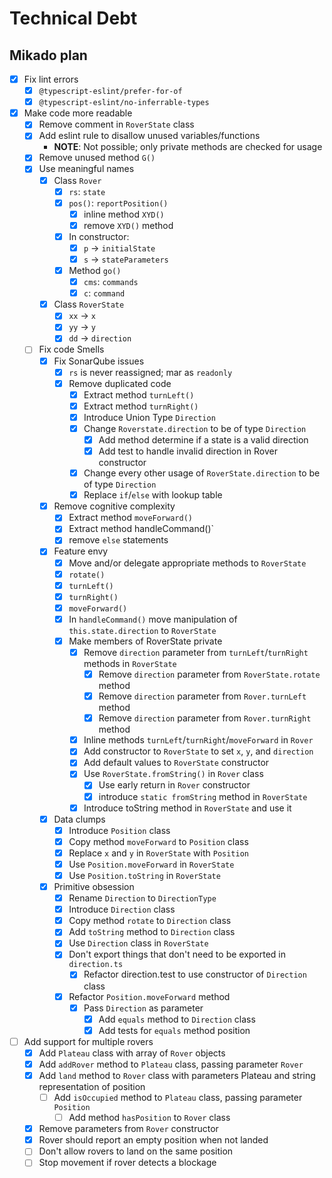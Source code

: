 # Technical Debt

## Mikado plan

- [x] Fix lint errors
  - [x] `@typescript-eslint/prefer-for-of`
  - [x] `@typescript-eslint/no-inferrable-types`
- [x] Make code more readable
  - [x] Remove comment in `RoverState` class
  - [x] Add eslint rule to disallow unused variables/functions
    - **NOTE**: Not possible; only private methods are checked for usage
  - [x] Remove unused method `G()`
  - [x] Use meaningful names
    - [x] Class `Rover`
      - [x] `rs`: `state`
      - [x] `pos()`: `reportPosition()`
        - [x] inline method `XYD()`
        - [x] remove `XYD()` method
      - [x] In constructor:
        - [x] `p` -> `initialState`
        - [x] `s` -> `stateParameters`
      - [x] Method `go()`
        - [x] `cms`: `commands`
        - [x] `c`: `command`
    - [x] Class `RoverState`
      - [x] `xx` -> `x`
      - [x] `yy` -> `y`
      - [x] `dd` -> `direction`
  - [ ] Fix code Smells
    - [x] Fix SonarQube issues
      - [x] `rs` is never reassigned; mar as `readonly`
      - [x] Remove duplicated code
        - [x] Extract method `turnLeft()`
        - [x] Extract method `turnRight()`
        - [x] Introduce Union Type `Direction`
        - [x] Change `Roverstate.direction` to be of type `Direction`
          - [x] Add method determine if a state is a valid direction
          - [x] Add test to handle invalid direction in Rover constructor
        - [x] Change every other usage of `RoverState.direction` to be of type
              `Direction`
        - [x] Replace `if`/`else` with lookup table
    - [x] Remove cognitive complexity
      - [x] Extract method `moveForward()`
      - [x] Extract method handleCommand()`
      - [x] remove `else` statements
    - [x] Feature envy
      - [x] Move and/or delegate appropriate methods to `RoverState`
      - [x] `rotate()`
      - [x] `turnLeft()`
      - [x] `turnRight()`
      - [x] `moveForward()`
      - [x] In `handleCommand()` move manipulation of `this.state.direction` to
            `RoverState`
      - [x] Make members of RoverState private
        - [x] Remove `direction` parameter from `turnLeft`/`turnRight` methods
              in `RoverState`
          - [x] Remove `direction` parameter from `RoverState.rotate` method
          - [x] Remove `direction` parameter from `Rover.turnLeft` method
          - [x] Remove `direction` parameter from `Rover.turnRight` method
        - [x] Inline methods `turnLeft`/`turnRight`/`moveForward` in `Rover`
        - [x] Add constructor to `RoverState` to set `x`, `y`, and `direction`
        - [x] Add default values to `RoverState` constructor
        - [x] Use `RoverState.fromString()` in `Rover` class
          - [x] Use early return in `Rover` constructor
          - [x] introduce `static fromString` method in `RoverState`
        - [x] Introduce toString method in `RoverState` and use it
    - [x] Data clumps
      - [x] Introduce `Position` class
      - [x] Copy method `moveForward` to `Position` class
      - [x] Replace `x` and `y` in `RoverState` with `Position`
      - [x] Use `Position.moveForward` in `RoverState`
      - [x] Use `Position.toString` in `RoverState`
    - [x] Primitive obsession
      - [x] Rename `Direction` to `DirectionType`
      - [x] Introduce `Direction` class
      - [x] Copy method `rotate` to `Direction` class
      - [x] Add `toString` method to `Direction` class
      - [x] Use `Direction` class in `RoverState`
      - [x] Don't export things that don't need to be exported in `direction.ts`
        - [x] Refactor direction.test to use constructor of `Direction` class
      - [x] Refactor `Position.moveForward` method
        - [x] Pass `Direction` as parameter
          - [x] Add `equals` method to `Direction` class
          - [x] Add tests for `equals` method position
- [ ] Add support for multiple rovers
  - [x] Add `Plateau` class with array of `Rover` objects
  - [x] Add `addRover` method to `Plateau` class, passing parameter `Rover`
  - [x] Add `land` method to `Rover` class with parameters Plateau and string
        representation of position
    - [ ] Add `isOccupied` method to `Plateau` class, passing parameter
          `Position`
      - [ ] Add method `hasPosition` to `Rover` class
  - [x] Remove parameters from `Rover` constructor
  - [x] Rover should report an empty position when not landed
  - [ ] Don't allow rovers to land on the same position
  - [ ] Stop movement if rover detects a blockage
